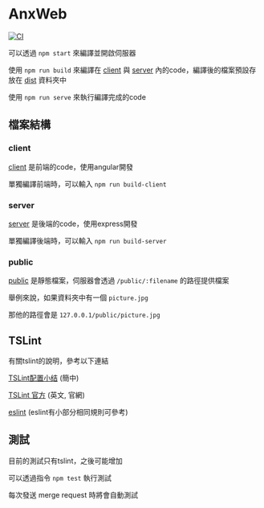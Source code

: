 # AnxWeb
[![CI](https://travis-ci.org/SoftwareSing/anx-web.svg?branch=master)](https://travis-ci.org/SoftwareSing/anx-web)


可以透過 `npm start` 來編譯並開啟伺服器

使用 `npm run build` 來編譯在 [client](/client) 與 [server](/server) 內的code，編譯後的檔案預設存放在 [dist](/dist) 資料夾中

使用 `npm run serve` 來執行編譯完成的code


## 檔案結構

### client
[client](/client) 是前端的code，使用angular開發

單獨編譯前端時，可以輸入 `npm run build-client`

### server
[server](/server) 是後端的code，使用express開發

單獨編譯後端時，可以輸入 `npm run build-server`

### public
[public](/public) 是靜態檔案，伺服器會透過 `/public/:filename` 的路徑提供檔案

舉例來說，如果資料夾中有一個 `picture.jpg`

那他的路徑會是 `127.0.0.1/public/picture.jpg`


## TSLint
有關tslint的說明，參考以下連結

[TSLint配置小结](https://zhuanlan.zhihu.com/p/29970355) (簡中)

[TSLint 官方](https://palantir.github.io/tslint/rules/) (英文, 官網)

[eslint](http://eslint.cn/) (eslint有小部分相同規則可參考)


## 測試
目前的測試只有tslint，之後可能增加

可以透過指令 `npm test` 執行測試

每次發送 merge request 時將會自動測試
